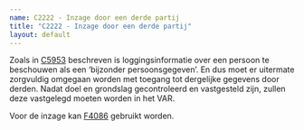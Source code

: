 ```yaml
---
name: C2222 - Inzage door een derde partij
title: "C2222 - Inzage door een derde partij"
layout: default
---
```

Zoals in [C5953](./5953.md) beschreven is loggingsinformatie over een persoon te beschouwen als een ‘bijzonder persoonsgegeven’. En dus moet er uitermate zorgvuldig omgegaan worden met toegang tot dergelijke gegevens door derden. Nadat doel en grondslag gecontroleerd en vastgesteld zijn, zullen deze vastgelegd moeten worden in het VAR.

Voor de inzage kan [F4086](./4086.md) gebruikt worden.
